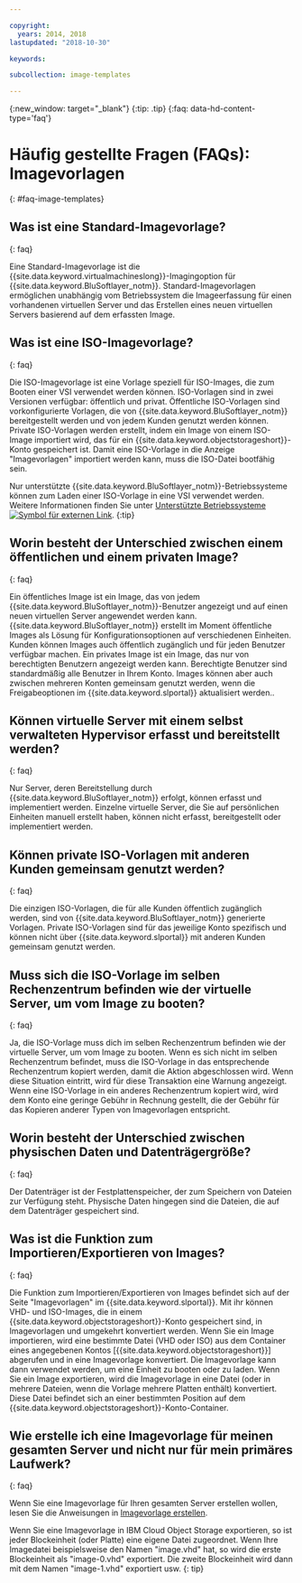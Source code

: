 ```yaml
---

copyright:
  years: 2014, 2018
lastupdated: "2018-10-30"

keywords:

subcollection: image-templates

---
```



{:new_window: target="_blank"}
{:tip: .tip}
{:faq: data-hd-content-type='faq'}

# Häufig gestellte Fragen (FAQs): Imagevorlagen
{: #faq-image-templates}

## Was ist eine Standard-Imagevorlage?
{: faq}

Eine Standard-Imagevorlage ist die {{site.data.keyword.virtualmachineslong}}-Imagingoption für {{site.data.keyword.BluSoftlayer_notm}}.
Standard-Imagevorlagen ermöglichen unabhängig vom Betriebssystem die Imageerfassung für einen vorhandenen virtuellen Server und das Erstellen eines neuen virtuellen Servers basierend auf dem erfassten Image.

## Was ist eine ISO-Imagevorlage?
{: faq}

Die ISO-Imagevorlage ist eine Vorlage speziell für ISO-Images, die zum Booten einer VSI verwendet werden können. ISO-Vorlagen sind in zwei Versionen verfügbar: öffentlich und privat. Öffentliche ISO-Vorlagen sind vorkonfigurierte Vorlagen, die von {{site.data.keyword.BluSoftlayer_notm}} bereitgestellt werden und von jedem Kunden genutzt werden können. Private ISO-Vorlagen werden erstellt, indem ein Image von einem ISO-Image importiert wird, das für ein {{site.data.keyword.objectstorageshort}}-Konto gespeichert ist. Damit eine ISO-Vorlage in die Anzeige "Imagevorlagen" importiert werden kann, muss die ISO-Datei bootfähig sein.

Nur unterstützte {{site.data.keyword.BluSoftlayer_notm}}-Betriebssysteme können zum Laden einer ISO-Vorlage in eine VSI verwendet werden. Weitere Informationen finden Sie unter [Unterstützte Betriebssysteme ![Symbol für externen Link](../../icons/launch-glyph.svg "Symbol für externen Link")](http://www.softlayer.com/services/software/).
{:tip}

## Worin besteht der Unterschied zwischen einem öffentlichen und einem privaten Image?
{: faq}

Ein öffentliches Image ist ein Image, das von jedem {{site.data.keyword.BluSoftlayer_notm}}-Benutzer angezeigt und auf einen neuen virtuellen Server angewendet werden kann. {{site.data.keyword.BluSoftlayer_notm}} erstellt im Moment öffentliche Images als Lösung für Konfigurationsoptionen auf verschiedenen Einheiten. Kunden können Images auch öffentlich zugänglich und für jeden Benutzer verfügbar machen. Ein privates Image ist ein Image, das nur von berechtigten Benutzern angezeigt werden kann. Berechtigte Benutzer sind standardmäßig alle Benutzer in Ihrem Konto. Images können aber auch zwischen mehreren Konten gemeinsam genutzt werden, wenn die Freigabeoptionen im {{site.data.keyword.slportal}} aktualisiert werden..

## Können virtuelle Server mit einem selbst verwalteten Hypervisor erfasst und bereitstellt werden?
{: faq}

Nur Server, deren Bereitstellung durch {{site.data.keyword.BluSoftlayer_notm}} erfolgt, können erfasst und implementiert werden. Einzelne virtuelle Server, die Sie auf persönlichen Einheiten manuell erstellt haben, können nicht erfasst, bereitgestellt oder implementiert werden.

## Können private ISO-Vorlagen mit anderen Kunden gemeinsam genutzt werden?
{: faq}

Die einzigen ISO-Vorlagen, die für alle Kunden öffentlich zugänglich werden, sind von {{site.data.keyword.BluSoftlayer_notm}} generierte Vorlagen. Private ISO-Vorlagen sind für das jeweilige Konto spezifisch und können nicht über {{site.data.keyword.slportal}} mit anderen Kunden gemeinsam genutzt werden.

## Muss sich die ISO-Vorlage im selben Rechenzentrum befinden wie der virtuelle Server, um vom Image zu booten?
{: faq}

Ja, die ISO-Vorlage muss dich im selben Rechenzentrum befinden wie der virtuelle Server, um vom Image zu booten. Wenn es sich nicht im selben Rechenzentrum befindet, muss die ISO-Vorlage in das entsprechende Rechenzentrum kopiert werden, damit die Aktion abgeschlossen wird. Wenn diese Situation eintritt, wird für diese Transaktion eine Warnung angezeigt. Wenn eine ISO-Vorlage in ein anderes Rechenzentrum kopiert wird, wird dem Konto eine geringe Gebühr in Rechnung gestellt, die der Gebühr für das Kopieren anderer Typen von Imagevorlagen entspricht.

## Worin besteht der Unterschied zwischen physischen Daten und Datenträgergröße?
{: faq}

Der Datenträger ist der Festplattenspeicher, der zum Speichern von Dateien zur Verfügung steht. Physische Daten hingegen sind die Dateien, die auf dem Datenträger gespeichert sind.

## Was ist die Funktion zum Importieren/Exportieren von Images?
{: faq}

Die Funktion zum Importieren/Exportieren von Images befindet sich auf der Seite "Imagevorlagen" im {{site.data.keyword.slportal}}. Mit ihr können VHD- und ISO-Images, die in einem {{site.data.keyword.objectstorageshort}}-Konto gespeichert sind, in Imagevorlagen und umgekehrt konvertiert werden. Wenn Sie ein Image importieren, wird eine bestimmte Datei (VHD oder ISO) aus dem Container eines angegebenen Kontos [{{site.data.keyword.objectstorageshort}}] abgerufen und in eine Imagevorlage konvertiert. Die Imagevorlage kann dann verwendet werden, um eine Einheit zu booten oder zu laden. Wenn Sie ein Image exportieren, wird die Imagevorlage in eine Datei (oder in mehrere Dateien, wenn die Vorlage mehrere Platten enthält) konvertiert. Diese Datei befindet sich an einer bestimmten Position auf dem {{site.data.keyword.objectstorageshort}}-Konto-Container.

## Wie erstelle ich eine Imagevorlage für meinen gesamten Server und nicht nur für mein primäres Laufwerk?
{: faq}

Wenn Sie eine Imagevorlage für Ihren gesamten Server erstellen wollen, lesen Sie die Anweisungen in [Imagevorlage erstellen](/docs/infrastructure/image-templates?topic=image-templates-creating-an-image-template).

Wenn Sie eine Imagevorlage in IBM Cloud Object Storage exportieren, so ist jeder Blockeinheit (oder Platte) eine eigene Datei zugeordnet. Wenn Ihre Imagedatei beispielsweise den Namen "image.vhd" hat, so wird die erste Blockeinheit als "image-0.vhd" exportiert. Die zweite Blockeinheit wird dann mit dem Namen "image-1.vhd" exportiert usw.
{: tip}
